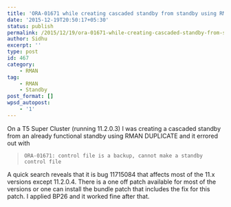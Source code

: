 ```yaml
---
title: 'ORA-01671 while creating cascaded standby from standby using RMAN DUPLICATE'
date: '2015-12-19T20:50:17+05:30'
status: publish
permalink: /2015/12/19/ora-01671-while-creating-cascaded-standby-from-standby-using-rman-duplicate-2
author: Sidhu
excerpt: ''
type: post
id: 467
category:
    - RMAN
tag:
    - RMAN
    - Standby
post_format: []
wpsd_autopost:
    - '1'
---
```

On a T5 Super Cluster (running 11.2.0.3) I was creating a cascaded standby from an already functional standby using RMAN DUPLICATE and it errored out with

> ```
> ORA-01671: control file is a backup, cannot make a standby control file
> ```

A quick search reveals that it is bug 11715084 that affects most of the 11.x versions except 11.2.0.4. There is a one off patch available for most of the versions or one can install the bundle patch that includes the fix for this patch. I applied BP26 and it worked fine after that.